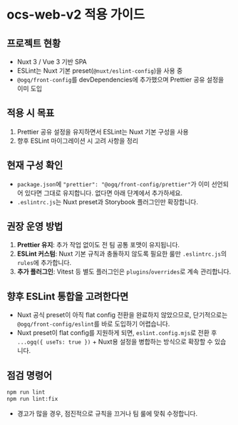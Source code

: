 # ocs-web-v2 적용 가이드

## 프로젝트 현황
- Nuxt 3 / Vue 3 기반 SPA
- ESLint는 Nuxt 기본 preset(`@nuxt/eslint-config`)을 사용 중
- `@ogq/front-config`를 devDependencies에 추가했으며 Prettier 공유 설정을 이미 도입

## 적용 시 목표
1. Prettier 공유 설정을 유지하면서 ESLint는 Nuxt 기본 구성을 사용
2. 향후 ESLint 마이그레이션 시 고려 사항을 정리

## 현재 구성 확인
- `package.json`에 `"prettier": "@ogq/front-config/prettier"`가 이미 선언되어 있다면 그대로 유지합니다. 없다면 아래 단계에서 추가하세요.
- `.eslintrc.js`는 Nuxt preset과 Storybook 플러그인만 확장합니다.

## 권장 운영 방법
1. **Prettier 유지**: 추가 작업 없이도 전 팀 공통 포맷이 유지됩니다.
2. **ESLint 커스텀**: Nuxt 기본 규칙과 충돌하지 않도록 필요한 룰만 `.eslintrc.js`의 `rules`에 추가합니다.
3. **추가 플러그인**: Vitest 등 별도 플러그인은 `plugins`/`overrides`로 계속 관리합니다.

## 향후 ESLint 통합을 고려한다면
- Nuxt 공식 preset이 아직 flat config 전환을 완료하지 않았으므로, 단기적으로는 `@ogq/front-config/eslint`를 바로 도입하기 어렵습니다.
- Nuxt preset이 flat config를 지원하게 되면, `eslint.config.mjs`로 전환 후 `...ogq({ useTs: true })` + Nuxt용 설정을 병합하는 방식으로 확장할 수 있습니다.

## 점검 명령어
```bash
npm run lint
npm run lint:fix
```
- 경고가 많을 경우, 점진적으로 규칙을 끄거나 팀 룰에 맞춰 수정합니다.

